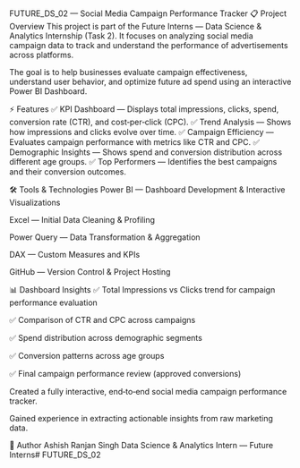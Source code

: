  
FUTURE_DS_02 — Social Media Campaign Performance Tracker 📋 Project Overview This project is part of the Future Interns — Data Science & Analytics Internship (Task 2). It focuses on analyzing social media campaign data to track and understand the performance of advertisements across platforms.

The goal is to help businesses evaluate campaign effectiveness, understand user behavior, and optimize future ad spend using an interactive Power BI Dashboard.

⚡️ Features ✅ KPI Dashboard — Displays total impressions, clicks, spend, conversion rate (CTR), and cost‑per‑click (CPC). ✅ Trend Analysis — Shows how impressions and clicks evolve over time. ✅ Campaign Efficiency — Evaluates campaign performance with metrics like CTR and CPC. ✅ Demographic Insights — Shows spend and conversion distribution across different age groups. ✅ Top Performers — Identifies the best campaigns and their conversion outcomes.

🛠️ Tools & Technologies Power BI — Dashboard Development & Interactive Visualizations

Excel — Initial Data Cleaning & Profiling

Power Query — Data Transformation & Aggregation

DAX — Custom Measures and KPIs

GitHub — Version Control & Project Hosting

📊 Dashboard Insights ✅ Total Impressions vs Clicks trend for campaign performance evaluation

✅ Comparison of CTR and CPC across campaigns

✅ Spend distribution across demographic segments

✅ Conversion patterns across age groups

✅ Final campaign performance review (approved conversions)


Created a fully interactive, end‑to‑end social media campaign performance tracker.

Gained experience in extracting actionable insights from raw marketing data.

👤 Author Ashish Ranjan Singh Data Science & Analytics Intern — Future Interns# FUTURE_DS_02
